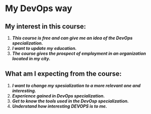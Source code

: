 # My DevOps way

## My interest in this course:
1.	___This course is free and can give me an idea of the DevOps specialization.___
2.	___I want to update my education.___
3.	___The course gives the prospect of employment in an organization located in my city.___

## What am I expecting from the course:
1.	___I want to change my spesialization to a more relevant one and interesting.___
2.	___Experience gained in DevOps specialization.___
3.	___Get to know the tools used in the DevOsp specialization.___
4.	___Understand how interesting DEVOPS is to me.___

